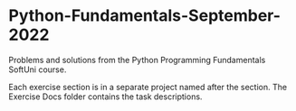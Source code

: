 # Python-Fundamentals-September-2022
Problems and solutions from the Python Programming Fundamentals SoftUni course.

Each exercise section is in a separate project named after the section. The Exercise Docs folder contains the task descriptions.
